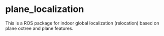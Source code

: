 # plane_localization
This is a ROS package for indoor global localization (relocation) based on plane octree and plane features.

